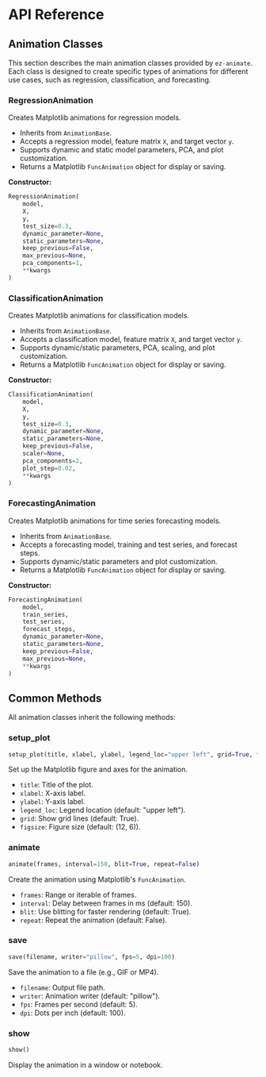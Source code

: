 # API Reference

## Animation Classes
This section describes the main animation classes provided by `ez-animate`. Each class is designed to create specific types of animations for different use cases, such as regression, classification, and forecasting.

### RegressionAnimation

Creates Matplotlib animations for regression models.

- Inherits from `AnimationBase`.
- Accepts a regression model, feature matrix `X`, and target vector `y`.
- Supports dynamic and static model parameters, PCA, and plot customization.
- Returns a Matplotlib `FuncAnimation` object for display or saving.

**Constructor:**
```python
RegressionAnimation(
    model, 
    X, 
    y, 
    test_size=0.3, 
    dynamic_parameter=None,
    static_parameters=None,
    keep_previous=False,
    max_previous=None,
    pca_components=1,
    **kwargs
)
```

### ClassificationAnimation

Creates Matplotlib animations for classification models.
- Inherits from `AnimationBase`.
- Accepts a classification model, feature matrix `X`, and target vector `y`.
- Supports dynamic/static parameters, PCA, scaling, and plot customization.
- Returns a Matplotlib `FuncAnimation` object for display or saving.

**Constructor:**
```python
ClassificationAnimation(
    model, 
    X, 
    y, 
    test_size=0.3, 
    dynamic_parameter=None,
    static_parameters=None,
    keep_previous=False,
    scaler=None,
    pca_components=2,
    plot_step=0.02,
    **kwargs
)
```

### ForecastingAnimation

Creates Matplotlib animations for time series forecasting models.

- Inherits from `AnimationBase`.
- Accepts a forecasting model, training and test series, and forecast steps.
- Supports dynamic/static parameters and plot customization.
- Returns a Matplotlib `FuncAnimation` object for display or saving.

**Constructor:**
```python
ForecastingAnimation(
    model, 
    train_series, 
    test_series, 
    forecast_steps, 
    dynamic_parameter=None, 
    static_parameters=None, 
    keep_previous=False, 
    max_previous=None, 
    **kwargs
)
```


## Common Methods

All animation classes inherit the following methods:

### setup_plot
```python
setup_plot(title, xlabel, ylabel, legend_loc="upper left", grid=True, figsize=(12, 6))
```
Set up the Matplotlib figure and axes for the animation.

- `title`: Title of the plot.
- `xlabel`: X-axis label.
- `ylabel`: Y-axis label.
- `legend_loc`: Legend location (default: "upper left").
- `grid`: Show grid lines (default: True).
- `figsize`: Figure size (default: (12, 6)).

### animate
```python
animate(frames, interval=150, blit=True, repeat=False)
```
Create the animation using Matplotlib's `FuncAnimation`.

- `frames`: Range or iterable of frames.
- `interval`: Delay between frames in ms (default: 150).
- `blit`: Use blitting for faster rendering (default: True).
- `repeat`: Repeat the animation (default: False).

### save
```python
save(filename, writer="pillow", fps=5, dpi=100)
```
Save the animation to a file (e.g., GIF or MP4).

- `filename`: Output file path.
- `writer`: Animation writer (default: "pillow").
- `fps`: Frames per second (default: 5).
- `dpi`: Dots per inch (default: 100).

### show
```python
show()
```
Display the animation in a window or notebook.

